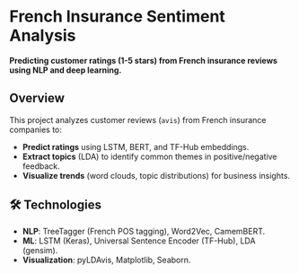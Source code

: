 # French Insurance Sentiment Analysis  
**Predicting customer ratings (1-5 stars) from French insurance reviews using NLP and deep learning.**  

##  Overview  
This project analyzes customer reviews (`avis`) from French insurance companies to:  
- **Predict ratings** using LSTM, BERT, and TF-Hub embeddings.  
- **Extract topics** (LDA) to identify common themes in positive/negative feedback.  
- **Visualize trends** (word clouds, topic distributions) for business insights.  

## 🛠️ Technologies  
- **NLP**: TreeTagger (French POS tagging), Word2Vec, CamemBERT.  
- **ML**: LSTM (Keras), Universal Sentence Encoder (TF-Hub), LDA (gensim).  
- **Visualization**: pyLDAvis, Matplotlib, Seaborn.  

 
